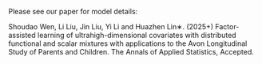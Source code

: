 Please see our paper for model details:

Shoudao Wen, Li Liu, Jin Liu, Yi Li and Huazhen Lin∗. (2025+) Factor-assisted learning of ultrahigh-dimensional covariates with distributed functional and scalar mixtures with applications to the Avon Longitudinal Study of Parents and Children. 
The Annals of Applied Statistics, Accepted.
